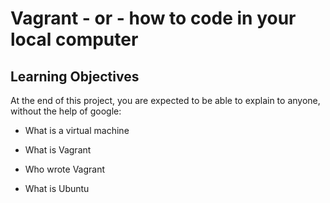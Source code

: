 # Vagrant - or - how to code in your local computer

## Learning Objectives

At the end of this project, you are expected to be able to explain to anyone, without the help of google:

* What is a virtual machine

* What is Vagrant

* Who wrote Vagrant

* What is Ubuntu
 

